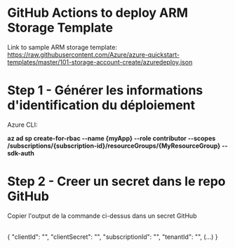 # GitHub Actions to deploy ARM Storage Template

Link to sample ARM storage template: https://raw.githubusercontent.com/Azure/azure-quickstart-templates/master/101-storage-account-create/azuredeploy.json

# Step 1 - Générer les informations d'identification du déploiement

Azure CLI: 

<b>az ad sp create-for-rbac --name {myApp} --role contributor --scopes /subscriptions/{subscription-id}/resourceGroups/{MyResourceGroup} --sdk-auth</b>

# Step 2 - Creer un secret dans le repo GitHub

Copier l'output de la commande ci-dessus dans un secret GitHub

<br>{
  "clientId": "<GUID>",
  "clientSecret": "<GUID>",
  "subscriptionId": "<GUID>",
  "tenantId": "<GUID>",
  (...)
}




